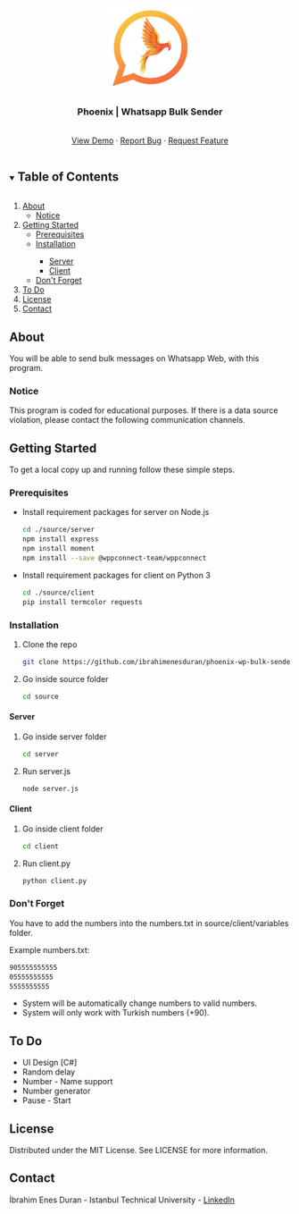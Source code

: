 <br />
<p align="center">
  <a href="https://github.com/ibrahimenesduran/phoenix-wp-bulk-sender">
    <img src="images/logo.png" alt="Logo" width="150">
  </a>

  <h3 align="center">Phoenix | Whatsapp Bulk Sender</h3>

  <p align="center">
  <br />
    <a href="https://github.com/ibrahimenesduran/phoenix-wp-bulk-sender">View Demo</a>
    ·
    <a href="https://github.com/ibrahimenesduran/phoenix-wp-bulk-sender/issues">Report Bug</a>
    ·
    <a href="https://github.com/ibrahimenesduran/phoenix-wp-bulk-sender/issues">Request Feature</a>
  </p>
</p>

<details open="open">
  <summary><h2 style="display: inline-block">Table of Contents</h2></summary>
  <ol>
    <li>
      <a href="#about">About</a>
      <ul>
        <li><a href="#notice">Notice</a></li>
      </ul>
    </li>
    <li>
      <a href="#getting-started">Getting Started</a>
      <ul>
        <li><a href="#prerequisites">Prerequisites</a></li>
        <li><a href="#installation">Installation</a></li>
        <ul>
            <li><a href="#server">Server</a></li>
            <li><a href="#client">Client</a></li>
        </ul>
        <li><a href="#dont-forget">Don't Forget</a></li>
      </ul>
    </li>
    <li><a href="#to-do">To Do</a></li>
    <li><a href="#license">License</a></li>
    <li><a href="#contact">Contact</a></li>
  </ol>
</details>


## About

You will be able to send bulk messages on Whatsapp Web, with this program.

### Notice

This program is coded for educational purposes. If there is a data source violation, please contact the following communication channels.

## Getting Started

To get a local copy up and running follow these simple steps.

### Prerequisites

* Install requirement packages for server on Node.js
  ```sh
  cd ./source/server
  npm install express
  npm install moment
  npm install --save @wppconnect-team/wppconnect
  ```

* Install requirement packages for client on Python 3
  ```sh
  cd ./source/client
  pip install termcolor requests
  ```
### Installation

1. Clone the repo
   ```sh
   git clone https://github.com/ibrahimenesduran/phoenix-wp-bulk-sender.git
   ```

2. Go inside source folder
   ```sh
   cd source
   ```
#### Server
1. Go inside server folder
   ```sh
   cd server
   ```

2. Run server.js
   ```sh
   node server.js
   ```
#### Client
1. Go inside client folder
   ```sh
   cd client
   ```

2. Run client.py
   ```sh
   python client.py
   ```

### Don't Forget

You have to add the numbers into the numbers.txt in source/client/variables folder.

Example numbers.txt:
```sh
905555555555
05555555555
5555555555
```

* System will be automatically change numbers to valid numbers.
* System will only work with Turkish numbers (+90). 

## To Do

* UI Design [C#]
* Random delay
* Number - Name support
* Number generator
* Pause - Start


## License

Distributed under the MIT License. See LICENSE for more information.

## Contact

İbrahim Enes Duran - Istanbul Technical University - [LinkedIn](https://linkedin.com/in/ibrahimenesduran)
